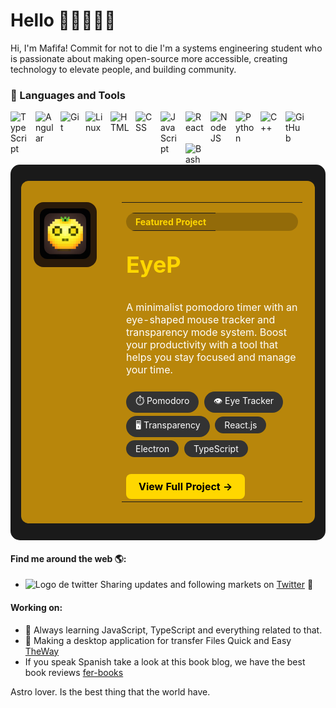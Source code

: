 # Hello 👋🏻👨🏻‍💻

Hi, I'm Mafifa! Commit for not to die I'm a systems engineering student who is passionate about making open-source more accessible, creating technology to elevate people, and building community.

### 🧰 Languages and Tools

<img align="left" alt="TypeScript" width="30px" style="padding-right:10px;" src="https://cdn.jsdelivr.net/gh/devicons/devicon/icons/typescript/typescript-plain.svg" />
<img align="left" alt="Angular" width="30px" style="padding-right:10px;" src="https://cdn.jsdelivr.net/gh/devicons/devicon@latest/icons/supabase/supabase-original.svg" />       
<img align="left" alt="Git" width="30px" style="padding-right:10px;" src="https://cdn.jsdelivr.net/gh/devicons/devicon/icons/git/git-original.svg" />
<img align="left" alt="Linux" width="30px" style="padding-right:10px;" src="https://cdn.jsdelivr.net/gh/devicons/devicon@latest/icons/electron/electron-original.svg" />
<img align="left" alt="HTML" width="30px" style="padding-right:10px;" src="https://cdn.jsdelivr.net/gh/devicons/devicon/icons/html5/html5-plain.svg" />
<img align="left" alt="CSS" width="30px" style="padding-right:10px;" src="https://cdn.jsdelivr.net/gh/devicons/devicon/icons/css3/css3-plain.svg" />
<img align="left" alt="JavaScript" width="30px" style="padding-right:10px;" src="https://cdn.jsdelivr.net/gh/devicons/devicon/icons/javascript/javascript-plain.svg" />
<img align="left" alt="React" width="30px" style="padding-right:10px;" src="https://cdn.jsdelivr.net/gh/devicons/devicon/icons/react/react-original.svg" />
<img align="left" alt="NodeJS" width="30px" style="padding-right:10px;" src="https://cdn.jsdelivr.net/gh/devicons/devicon/icons/nodejs/nodejs-original.svg" />
<img align="left" alt="Python" width="30px" style="padding-right:10px;" src="https://cdn.jsdelivr.net/gh/devicons/devicon/icons/python/python-plain.svg" />
<img align="left" alt="C++" width="30px" style="padding-right:10px;" src="https://cdn.jsdelivr.net/gh/devicons/devicon/icons/cplusplus/cplusplus-line.svg" />
<img align="left" alt="GitHub" width="30px" style="padding-right:10px;" src="https://cdn.jsdelivr.net/gh/devicons/devicon/icons/github/github-original.svg" />
<img align="left" alt="Bash" width="30px" style="padding-right:10px;" src="https://cdn.jsdelivr.net/gh/devicons/devicon/icons/bash/bash-original.svg" />

<br/>
<br/>

<div align="center">
  <table style="background-color: #1a1a1a; border-radius: 15px; border-collapse: separate; border-spacing: 0; max-width: 800px; margin: 0 auto; padding: 10px;">
    <tr>
      <td>
        <table style="background-color: #b8860b; border-radius: 12px; border-collapse: separate; border-spacing: 0; width: 100%;">
          <tr>
            <td width="30%" style="vertical-align: top; padding: 20px;">
              <table style="background-color: #2a1a0a; border-radius: 16px; border-collapse: separate; border-spacing: 0; width: 100%;">
                <tr>
                  <td style="padding: 10px; text-align: center;">
                    <img src="images/eyep.png" alt="EyeP Icon" style="width: 100%; border-radius: 12px;">
                  </td>
                </tr>
              </table>
            </td>
            <td width="70%" style="vertical-align: top; padding: 20px;">
              <table style="width: 100%;">
                <tr>
                  <td>
                    <table style="background-color: rgba(0,0,0,0.2); border-radius: 20px; display: inline-block;">
                      <tr>
                        <td style="padding: 5px 15px;">
                          <span style="color: #ffd700; font-weight: bold; font-size: 14px;">Featured Project</span>
                        </td>
                      </tr>
                    </table>
                  </td>
                </tr>
                <tr>
                  <td>
                    <h2 style="color: #ffd700; font-size: 36px; margin-top: 10px; margin-bottom: 15px;">EyeP</h2>
                  </td>
                </tr>
                <tr>
                  <td>
                    <p style="color: white; font-size: 16px; margin-bottom: 20px;">
                      A minimalist pomodoro timer with an eye-shaped mouse tracker and transparency mode system. Boost your productivity with a tool that helps you stay focused and manage your time.
                    </p>
                  </td>
                </tr>
                <tr>
                  <td style="padding-bottom: 20px;">
                    <span style="display: inline-block; background-color: #333; color: white; border-radius: 20px; padding: 5px 15px; margin-right: 5px; margin-bottom: 5px; font-size: 14px;">⏱️ Pomodoro</span>
                    <span style="display: inline-block; background-color: #333; color: white; border-radius: 20px; padding: 5px 15px; margin-right: 5px; margin-bottom: 5px; font-size: 14px;">👁️ Eye Tracker</span>
                    <span style="display: inline-block; background-color: #333; color: white; border-radius: 20px; padding: 5px 15px; margin-right: 5px; margin-bottom: 5px; font-size: 14px;">🖥️ Transparency</span>
                    <span style="display: inline-block; background-color: #333; color: white; border-radius: 20px; padding: 5px 15px; margin-right: 5px; margin-bottom: 5px; font-size: 14px;">React.js</span>
                    <span style="display: inline-block; background-color: #333; color: white; border-radius: 20px; padding: 5px 15px; margin-right: 5px; margin-bottom: 5px; font-size: 14px;">Electron</span>
                    <span style="display: inline-block; background-color: #333; color: white; border-radius: 20px; padding: 5px 15px; margin-right: 5px; margin-bottom: 5px; font-size: 14px;">TypeScript</span>
                  </td>
                </tr>
                <tr>
                  <td>
                    <a href="https://github.com/Mafifa/eyep" style="display: inline-block; background-color: #ffd700; color: black; font-weight: bold; text-decoration: none; padding: 10px 20px; border-radius: 8px; font-size: 16px;">
                      View Full Project →
                    </a>
                  </td>
                </tr>
              </table>
            </td>
          </tr>
        </table>
      </td>
    </tr>
  </table>
</div>

<!-- ### 📺 Latest YouTube Videos -->

<!-- BEGIN YOUTUBE-CARDS -->

<!-- END YOUTUBE-CARDS -->

<!-- [<img src="https://custom-icon-badges.demolab.com/badge/-Subscribe%20For%20More-red?style=for-the-badge&logo=video&logoColor=white"/>](https://www.youtube.com/@projectMafifa) -->

#### Find me around the web 🌎:

- <img src="https://raw.githubusercontent.com/anuraghazra/anuraghazra/master/assets/twitter.svg" alt="Logo de twitter" style="width:24px;"/> Sharing updates and following markets on <a href=https://twitter.com/Mafifa_Charlys>Twitter</a> 💼

#### Working on:

- 🌱 Always learning JavaScript, TypeScript and everything related to that.
- 📁 Making a desktop application for transfer Files Quick and Easy <a href="https://github.com/Mafifa/theway">TheWay</a>
- If you speak Spanish take a look at this book blog, we have the best book reviews <a href=https://fer-books.vercel.app/>fer-books</a>

Astro lover. Is the best thing that the world have.
